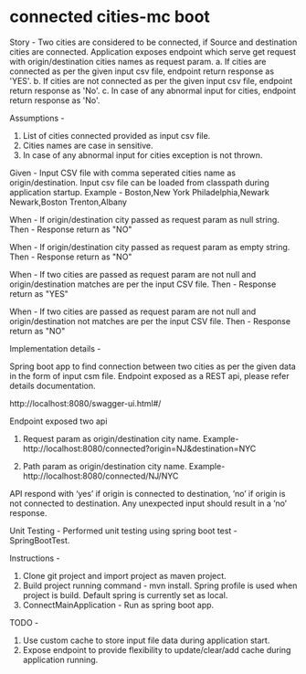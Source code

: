 # connected cities-mc boot 

Story - 
Two cities are considered to be connected, if Source and destination cities are connected. 
Application exposes endpoint which serve get request with origin/destination cities names as request param.
a. If cities are connected as per the given input csv file, endpoint return response as 'YES'.
b. If cities are not connected as per the given input csv file, endpoint return response as 'No'.
c. In case of any abnormal input for cities, endpoint return response as 'No'.

Assumptions - 
1. List of cities connected provided as input csv file.
2. Cities names are case in sensitive.
3. In case of any abnormal input for cities exception is not thrown.

Given - 
Input CSV file with comma seperated cities name as origin/destination. Input csv file can be loaded from classpath during application startup.
Example - 
Boston,New York
Philadelphia,Newark
Newark,Boston
Trenton,Albany

When - 
If origin/destination city passed as request param as null string.
Then - 
Response return as "NO"

When - 
If origin/destination city passed as request param as empty string.
Then - 
Response return as "NO"

When - 
If two cities are passed as request param are not null and origin/destination matches are per the input CSV file.
Then - 
Response return as "YES"

When - 
If two cities are passed as request param are not null and origin/destination not matches are per the input CSV file.
Then - 
Response return as "NO"
 
Implementation details -  

Spring boot app to find connection between two cities as per the given data in the form of input csm file.
Endpoint exposed as a REST api, please refer details documentation.

http://localhost:8080/swagger-ui.html#/

Endpoint exposed two api 
1. Request param as origin/destination city name. 
Example-
http://localhost:8080/connected?origin=NJ&destination=NYC

2. Path param as origin/destination city name. 
Example-
http://localhost:8080/connected/NJ/NYC

API respond with ‘yes’ if origin is connected to destination, ’no’ if origin is not connected to destination.
Any unexpected input should result in a ’no’ response.

Unit Testing - 
Performed unit testing using spring boot test - SpringBootTest. 

Instructions - 
1. Clone git project and import project as maven project.
2. Build project running command - mvn install. Spring profile is used when project is build. 
Default spring is currently set as local.
3. ConnectMainApplication - Run as spring boot app.

TODO -
1. Use custom cache to store input file data during application start.
2. Expose endpoint to provide flexibility to update/clear/add cache during application running.


